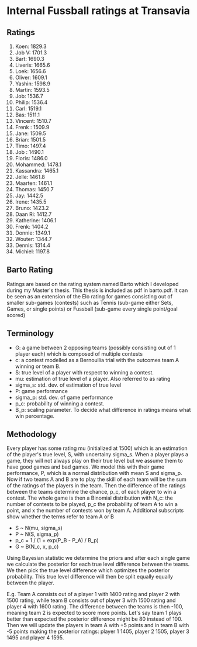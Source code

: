 # Internal Fussball ratings at Transavia
## Ratings
1. Koen: 1829.3 
2. Job V: 1701.3 
3. Bart: 1690.3 
4. Liveris: 1665.6 
5. Loek: 1656.6 
6. Oliver: 1609.1 
7. Yashin: 1598.9 
8. Martin: 1593.5 
9. Job: 1536.7 
10. Philip: 1536.4 
11. Carl: 1519.1 
12. Bas: 1511.1 
13. Vincent: 1510.7 
14. Frenk : 1509.9 
15. Jane: 1509.5 
16. Brian: 1501.5 
17. Timo: 1497.4 
18. Job : 1490.1 
19. Floris: 1486.0 
20. Mohammed: 1478.1 
21. Kassandra: 1465.1 
22. Jelle: 1461.8 
23. Maarten: 1461.1 
24. Thomas: 1450.7 
25. Jay: 1442.5 
26. Irene: 1435.5 
27. Bruno: 1423.2 
28. Daan Ri: 1412.7 
29. Katherine: 1406.1 
30. Frenk: 1404.2 
31. Donnie: 1349.1 
32. Wouter: 1344.7 
33. Dennis: 1314.4 
34. Michiel: 1197.8 

## Barto Rating
Ratings are based on the rating system named Barto which I developed during my Master's thesis. This thesis is included as pdf in barto.pdf. It can be seen as an extension of the Elo rating for games consisting out of smaller sub-games (contests) such as Tennis (sub-game either Sets, Games, or single points) or Fussball (sub-game every single point/goal scored)
## Terminology
- G: a game between 2 opposing teams (possibly consisting out of 1 player each) which is composed of multiple contests
- c: a contest modelled as a Bernoullia trial with the outcomes team A winning or team B.
- S: true level of a player with respect to winning a contest.
- mu: estimation of true level of a player. Also referred to as rating
- sigma_s: std. dev. of estimation of true level
- P: game performance
- sigma_p: std. dev. of game performance
- p_c: probability of winning a contest.
- B_p: scaling parameter. To decide what difference in ratings means what win percentage.
## Methodology
Every player has some rating mu (initialized at 1500) which is an estimation of the player's true level, S, with uncertainy sigma_s. When a player plays a game, they will not always play on their true level but we assume them to have good games and bad games. We model this with their game performance, P, which is a normal distribution with mean S and sigma_p. Now if two teams A and B are to play the skill of each team will be the sum of the ratings of the players in the team. Then the difference of the ratings between the teams determine the chance, p_c, of each player to win a contest. The whole game is then a Binomial distribution with N_c: the number of contests to be played, p_c the probability of team A to win a point, and x the number of contests won by team A. Additional subscripts show whether the terms refer to team A or B
- S ~ N(mu, sigma_s)
- P ~ N(S, sigma_p)
- p_c = 1 / (1 + exp(P_B - P_A) / B_p)
- G ~ B(N_c, x, p_c)

Using Bayesian statistic we determine the priors and after each single game we calculate the posterior for each true level difference between the teams. We then pick the true level difference which optimizes the posterior probability. This true level difference will then be split equally equally between the player. 

E.g. Team A consists out of a player 1 with 1400 rating and player 2 with 1500 rating, while team B consists out of player 3 with 1500 rating and player 4 with 1600 rating. The difference between the teams is then -100, meaning team 2 is expected to score more points. Let's say team 1 plays better than expected the posterior difference might be 80 instead of 100. Then we will update the players in team A with +5 points and in team B with -5 points making the posterior ratings: player 1 1405, player 2 1505, player 3 1495 and player 4 1595.